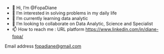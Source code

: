 - 👋 Hi, I’m @FopaDiane
- 👀 I’m interested in solving problems in my daily life
- 🌱 I’m currently learning data analytic
- 💞️ I’m looking to collaborate on Data Analytic, Science and Specialist
- 📫 How to reach me : 
URL platform
https://www.linkedin.com/in/diane-fopa/

Email address
fopadiane@gmail.com

<!---
FopaDiane/FopaDiane is a ✨ special ✨ repository because its `README.md` (this file) appears on your GitHub profile.
You can click the Preview link to take a look at your changes.
--->
